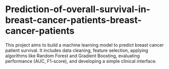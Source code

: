 # Prediction-of-overall-survival-in-breast-cancer-patients-breast-cancer-patients
This project aims to build a machine learning model to predict breast cancer patient survival. It includes data cleaning, feature selection, applying algorithms like Random Forest and Gradient Boosting, evaluating performance (AUC, F1-score), and developing a simple clinical interface.
